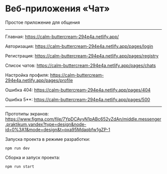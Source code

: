 # Веб-приложения «Чат»

Простое приложение для общения

---

Главная: https://calm-buttercream-294e4a.netlify.app/

Авторизация: https://calm-buttercream-294e4a.netlify.app/pages/login

Регистрация: https://calm-buttercream-294e4a.netlify.app/pages/registry

Список чатов: https://calm-buttercream-294e4a.netlify.app/pages/chats

Настройка профиля: https://calm-buttercream-294e4a.netlify.app/pages/profile

Ошибка 404: https://calm-buttercream-294e4a.netlify.app/pages/404

Ошибка 5**: https://calm-buttercream-294e4a.netlify.app/pages/500

---

Прототипы экранов:
https://www.figma.com/file/7YpDCAyyN1pABc652yZdAn/middle.messenger.praktikum.yandex?type=design&node-id=0%3A1&mode=design&t=pxa95Mdaqbfw1gZP-1

Запуска проекта в режиме разработки:
```
npm run dev
```
Сборка и запуск проекта:
```
npm run start
```
